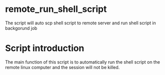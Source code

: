 # remote_run_shell_script
The script will auto scp shell script to remote server and run shell script in backgorund job
# Script introduction
The main function of this script is to automatically run the shell script on the remote linux computer and the session will not be killed.

